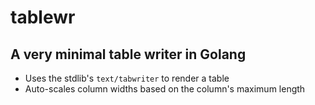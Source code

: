# tablewr

## A very minimal table writer in Golang

- Uses the stdlib's `text/tabwriter` to render a table
- Auto-scales column widths based on the column's maximum length 

